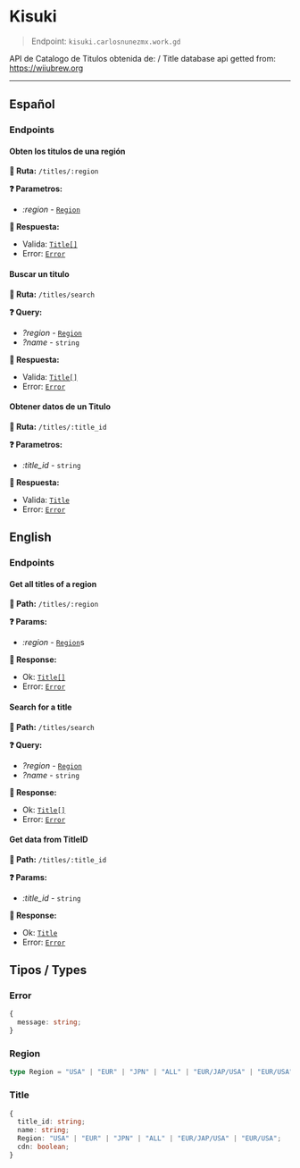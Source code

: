 # Kisuki
> Endpoint: `kisuki.carlosnunezmx.work.gd`

API de Catalogo de Titulos obtenida de: / Title database api getted from: https://wiiubrew.org
___

## Español
### Endpoints

#### Obten los titulos de una región
**🚗 Ruta:** `/titles/:region`

**❓ Parametros:** 
 - _:region_  - [`Region`](#region)

**🚥 Respuesta:**
 - Valida: [`Title[]`](#title)
 - Error: [`Error`](#error)


#### Buscar un titulo
**🚗 Ruta:** `/titles/search`

**❓ Query:**
 - _?region_  - [`Region`](#region)
 - _?name_ - `string`

**🚥 Respuesta:**
 - Valida: [`Title[]`](#title)
 - Error: [`Error`](#error)

#### Obtener datos de un Titulo
**🚗 Ruta:** `/titles/:title_id`

**❓ Parametros:** 
 - _:title_id_  - `string`

**🚥 Respuesta:**
 - Valida: [`Title`](#title)
 - Error: [`Error`](#error)

## English
### Endpoints

#### Get all titles of a region
**🚗 Path:** `/titles/:region`

**❓ Params:** 
 - _:region_  - [`Region`](#region)s

**🚥 Response:**
 - Ok: [`Title[]`](#title)
 - Error: [`Error`](#error)

#### Search for a title
**🚗 Path:** `/titles/search`

**❓ Query:**
 - _?region_  - [`Region`](#region)
 - _?name_ - `string`

**🚥 Response:**
 - Ok: [`Title[]`](#title)
 - Error: [`Error`](#error)

#### Get data from TitleID
**🚗 Path:** `/titles/:title_id`

**❓ Params:** 
 - _:title_id_  - `string`
 
**🚥 Response:**
 - Ok: [`Title`](#title)
 - Error: [`Error`](#error)


## Tipos / Types
### Error
```ts
{
  message: string;
}
```
### Region
```ts
type Region = "USA" | "EUR" | "JPN" | "ALL" | "EUR/JAP/USA" | "EUR/USA";
```

### Title
```ts
{
  title_id: string;
  name: string;
  Region: "USA" | "EUR" | "JPN" | "ALL" | "EUR/JAP/USA" | "EUR/USA";
  cdn: boolean;
}
```